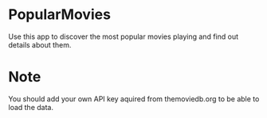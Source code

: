 # PopularMovies
Use this app to discover the most popular movies playing and find out details about them.
# Note
You should add your own API key aquired from themoviedb.org to be able to load the data.
